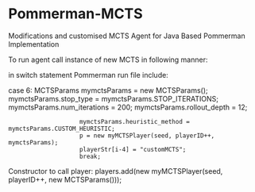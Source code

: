 # Pommerman-MCTS
Modifications and customised MCTS Agent for Java Based Pommerman Implementation

To run agent call instance of new MCTS in following manner:

in switch statement Pommerman run file include:

case 6:
                        MCTSParams mymctsParams = new MCTSParams();
                        mymctsParams.stop_type = mymctsParams.STOP_ITERATIONS;
                        mymctsParams.num_iterations = 200;
                        mymctsParams.rollout_depth = 12;

                        mymctsParams.heuristic_method = mymctsParams.CUSTOM_HEURISTIC;
                        p = new myMCTSPlayer(seed, playerID++, mymctsParams);
                        playerStr[i-4] = "customMCTS";
                        break;
                        

Constructor to call player: 
                players.add(new myMCTSPlayer(seed, playerID++, new MCTSParams()));
  
